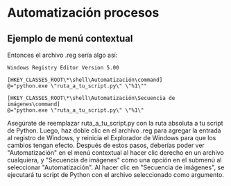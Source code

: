 # Automatización procesos

## Ejemplo de menú contextual
Entonces el archivo .reg sería algo así:
```
Windows Registry Editor Version 5.00

[HKEY_CLASSES_ROOT\*\shell\Automatización\command]
@="python.exe \"ruta_a_tu_script.py\" \"%1\""

[HKEY_CLASSES_ROOT\*\shell\Automatización\Secuencia de imágenes\command]
@="python.exe \"ruta_a_tu_script.py\" \"%1\"
```
Asegúrate de reemplazar ruta_a_tu_script.py con la ruta absoluta a tu script de Python. Luego, haz doble clic en el archivo .reg para agregar la entrada al registro de Windows, y reinicia el Explorador de Windows para que los cambios tengan efecto. Después de estos pasos, deberías poder ver "Automatización" en el menú contextual al hacer clic derecho en un archivo cualquiera, y "Secuencia de imágenes" como una opción en el submenú al seleccionar "Automatización". Al hacer clic en "Secuencia de imágenes", se ejecutará tu script de Python con el archivo seleccionado como argumento.